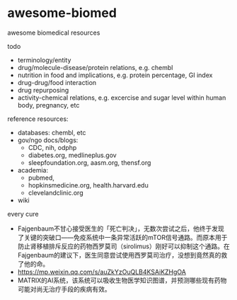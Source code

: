 # awesome-biomed
awesome biomedical resources

todo
- terminology/entity
- drug/molecule-disease/protein relations, e.g. chembl
- nutrition in food and implications, e.g. protein percentage, GI index
- drug-drug/food interaction
- drug repurposing
- activity-chemical relations, e.g. excercise and sugar level within human body, pregnancy, etc

reference resources: 
- databases: chembl, etc
- gov/ngo docs/blogs: 
  - CDC, nih, odphp
  - diabetes.org, medlineplus.gov
  - sleepfoundation.org, aasm.org, thensf.org
- academia: 
  - pubmed, 
  - hopkinsmedicine.org, health.harvard.edu
  - clevelandclinic.org
- wiki


every cure 
- Fajgenbaum不甘心接受医生的「死亡判决」，无数次尝试之后，他终于发现了关键的突破口——免疫系统中一条异常活跃的mTOR信号通路。而原本用于防止肾移植排斥反应的药物西罗莫司（sirolimus）刚好可以抑制这个通路。在Fajgenbaum的建议下，医生同意尝试使用西罗莫司治疗，没想到竟然真的救了他的命。
- https://mp.weixin.qq.com/s/auZkYzOuQLB4KSAiKZHgOA
- MATRIX的AI系统，该系统可以吸收生物医学知识图谱，并预测哪些现有药物可能对尚无治疗手段的疾病有效。
